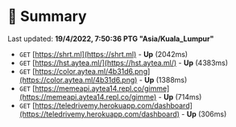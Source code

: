 # 📖 Summary
Last updated: **19/4/2022, 7:50:36 PTG "Asia/Kuala_Lumpur"**

- `GET` [https://shrt.ml](https://shrt.ml) - **Up** (2042ms)
- `GET` [https://hst.aytea.ml/](https://hst.aytea.ml/) - **Up** (4383ms)
- `GET` [https://color.aytea.ml/4b31d6.png](https://color.aytea.ml/4b31d6.png) - **Up** (1388ms)
- `GET` [https://memeapi.aytea14.repl.co/gimme](https://memeapi.aytea14.repl.co/gimme) - **Up** (714ms)
- `GET` [https://teledrivemy.herokuapp.com/dashboard](https://teledrivemy.herokuapp.com/dashboard) - **Up** (306ms)
